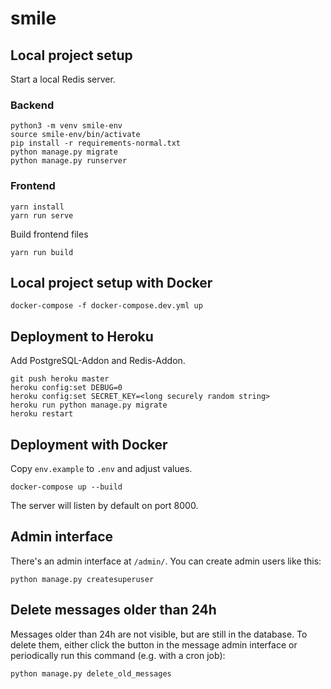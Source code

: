 # smile

## Local project setup

Start a local Redis server.

### Backend
```
python3 -m venv smile-env
source smile-env/bin/activate
pip install -r requirements-normal.txt
python manage.py migrate
python manage.py runserver
```

### Frontend
```
yarn install
yarn run serve
```

Build frontend files

```
yarn run build
```


## Local project setup with Docker

```
docker-compose -f docker-compose.dev.yml up
```

## Deployment to Heroku

Add PostgreSQL-Addon and Redis-Addon.

```
git push heroku master
heroku config:set DEBUG=0
heroku config:set SECRET_KEY=<long securely random string>
heroku run python manage.py migrate
heroku restart
```

## Deployment with Docker

Copy `env.example` to `.env` and adjust values.

```
docker-compose up --build
```

The server will listen by default on port 8000.


## Admin interface

There's an admin interface at `/admin/`. You can create admin users like this:

```
python manage.py createsuperuser
```

## Delete messages older than 24h

Messages older than 24h are not visible, but are still in the database.
To delete them, either click the button in the message admin interface or periodically run this command (e.g. with a cron job):

```
python manage.py delete_old_messages
```
